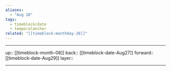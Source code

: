 ```yaml
---
aliases:
  - "Aug 28"
tags:
  - timeblock/date
  - temporalanchor
related: "[[timeblock-monthday-28]]"
---
```




***

up:: [[timeblock-month-08]]
back:: [[timeblock-date-Aug27]]
forward:: [[timeblock-date-Aug29]]
layer:: 

***
